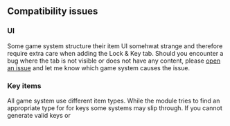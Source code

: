 ## Compatibility issues

### UI
Some game system structure their item UI somehwat strange and therefore require extra care when adding the Lock & Key tab. Should you encounter a bug where the tab is not visible or does not have any content, please [open an issue](https://github.com/Saibot393/LocknKey/issues) and let me know which game system causes the issue.

### Key items
All game system use different item types. While the module tries to find an appropriate type for for keys some systems may slip through. If you cannot generate valid keys or 
